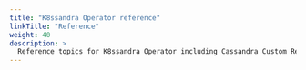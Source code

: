 ```yaml
---
title: "K8ssandra Operator reference"
linkTitle: "Reference"
weight: 40
description: >
  Reference topics for K8ssandra Operator including Cassandra Custom Resource Definitions (CRDs) and the single Helm chart. 
---
```

